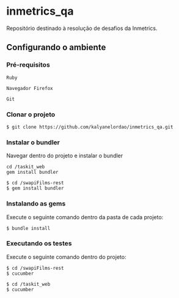 # inmetrics_qa
Repositório destinado à resolução de desafios da Inmetrics.


## Configurando o ambiente ##


###  Pré-requisitos ### 
```
Ruby 

Navegador Firefox

Git
```

### Clonar o projeto ###
```shell
$ git clone https://github.com/kalyanelordao/inmetrics_qa.git
```

### Instalar o bundler ###
Navegar dentro do projeto e instalar o bundler
```shell
cd /taskit_web
gem install bundler
```

```shell
$ cd /swapiFilms-rest
$ gem install bundler
```


### Instalando as gems ###
Execute o seguinte comando dentro da pasta de cada projeto:
```shell
$ bundle install
```


### Executando os testes ###
Execute o seguinte comando dentro do projeto:
```shell
$ cd /swapiFilms-rest
$ cucumber 
```

```shell
$ cd /taskit_web
$ cucumber 
```
